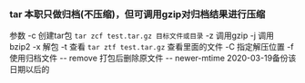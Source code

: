 ### tar 本职只做归档(不压缩)，但可调用gzip对归档结果进行压缩
参数
-c 创建tar包  `tar zcf test.tar.gz 目标文件或目录`
-z 调用gzip
-j 调用 bzip2
-x 解包
-t 查看 `tar ztf test.tar.gz` 查看里面的文件
-C 指定解压位置
-f 使用归档文件
-- remove 打包后删除原文件
-- newer-mtime 2020-03-19备份该日期以后的